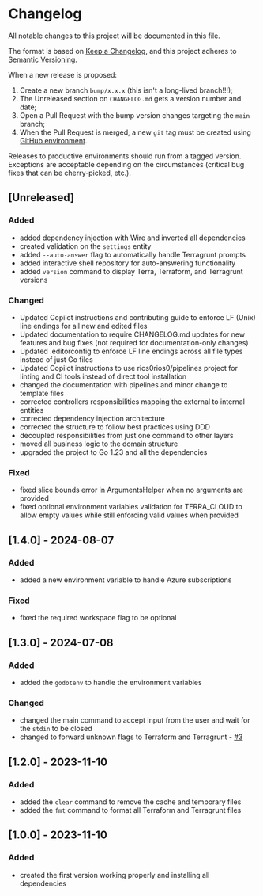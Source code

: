 # Changelog

All notable changes to this project will be documented in this file.

The format is based on [Keep a Changelog](https://keepachangelog.com/en/1.0.0/), and this project adheres to [Semantic Versioning](https://semver.org/spec/v2.0.0.html).

When a new release is proposed:

1. Create a new branch `bump/x.x.x` (this isn't a long-lived branch!!!);
2. The Unreleased section on `CHANGELOG.md` gets a version number and date;
3. Open a Pull Request with the bump version changes targeting the `main` branch;
4. When the Pull Request is merged, a new `git` tag must be created using [GitHub environment](https://github.com/rios0rios0/terra/tags).

Releases to productive environments should run from a tagged version.
Exceptions are acceptable depending on the circumstances (critical bug fixes that can be cherry-picked, etc.).

## [Unreleased]

### Added

- added dependency injection with Wire and inverted all dependencies
- created validation on the `settings` entity
- added `--auto-answer` flag to automatically handle Terragrunt prompts
- added interactive shell repository for auto-answering functionality
- added `version` command to display Terra, Terraform, and Terragrunt versions

### Changed

- Updated Copilot instructions and contributing guide to enforce LF (Unix) line endings for all new and edited files
- Updated documentation to require CHANGELOG.md updates for new features and bug fixes (not required for documentation-only changes)
- Updated .editorconfig to enforce LF line endings across all file types instead of just Go files
- Updated Copilot instructions to use rios0rios0/pipelines project for linting and CI tools instead of direct tool installation
- changed the documentation with pipelines and minor change to template files
- corrected controllers responsibilities mapping the external to internal entities
- corrected dependency injection architecture
- corrected the structure to follow best practices using DDD
- decoupled responsibilities from just one command to other layers
- moved all business logic to the domain structure
- upgraded the project to Go 1.23 and all the dependencies

### Fixed

- fixed slice bounds error in ArgumentsHelper when no arguments are provided
- fixed optional environment variables validation for TERRA_CLOUD to allow empty values while still enforcing valid values when provided

## [1.4.0] - 2024-08-07

### Added

- added a new environment variable to handle Azure subscriptions

### Fixed

- fixed the required workspace flag to be optional

## [1.3.0] - 2024-07-08

### Added

- added the `godotenv` to handle the environment variables

### Changed

- changed the main command to accept input from the user and wait for the `stdin` to be closed
- changed to forward unknown flags to Terraform and Terragrunt - [#3](https://github.com/rios0rios0/terra/issues/3)

## [1.2.0] - 2023-11-10

### Added

- added the `clear` command to remove the cache and temporary files
- added the `fmt` command to format all Terraform and Terragrunt files

## [1.0.0] - 2023-11-10

### Added

- created the first version working properly and installing all dependencies

